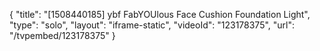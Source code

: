 {
    "title": "[1508440185] ybf FabYOUlous Face Cushion Foundation  Light",
    "type": "solo",
    "layout": "iframe-static",
    "videoId": "123178375",
    "url": "\/tvpembed\/123178375"
}